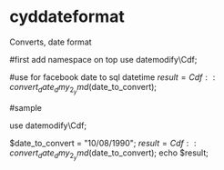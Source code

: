 # cyddateformat
Converts, date format

#first add namespace on top
use datemodify\Cdf;

#use for facebook date to sql datetime
$result = Cdf::convert_date_dmy_2_ymd($date_to_convert);

#sample

use datemodify\Cdf;

$date_to_convert = "10/08/1990";
$result = Cdf::convert_date_dmy_2_ymd($date_to_convert);
echo $result;
